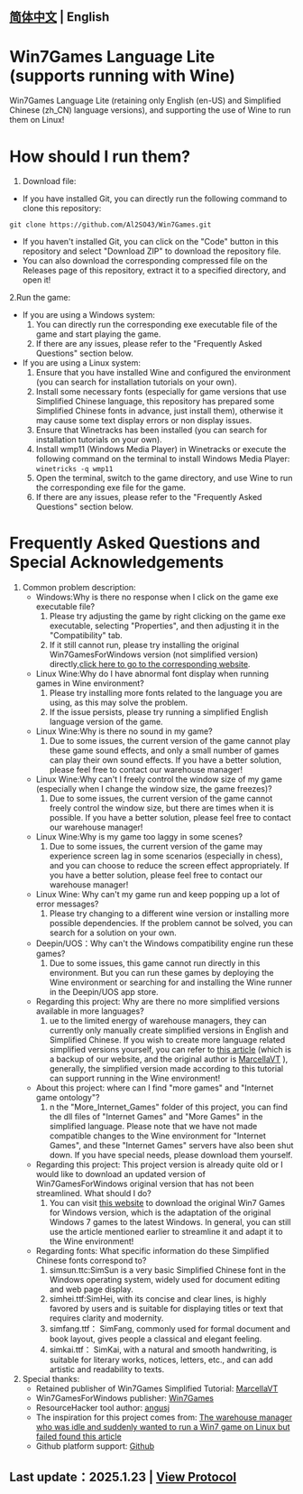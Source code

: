 [简体中文](../README.md) | English
--------

Win7Games Language Lite (supports running with Wine)
========
Win7Games Language Lite (retaining only English (en-US) and Simplified Chinese (zh_CN) language versions), and supporting the use of Wine to run them on Linux!

How should I run them?
==========
1. Download file:
- If you have installed Git, you can directly run the following command to clone this repository:
```
git clone https://github.com/Al2SO43/Win7Games.git
```
- If you haven't installed Git, you can click on the "Code" button in this repository and select "Download ZIP" to download the repository file.
- You can also download the corresponding compressed file on the Releases page of this repository, extract it to a specified directory, and open it!

2.Run the game:
- If you are using a Windows system:
  1. You can directly run the corresponding exe executable file of the game and start playing the game.
  2. If there are any issues, please refer to the "Frequently Asked Questions" section below.
- If you are using a Linux system:
  1. Ensure that you have installed Wine and configured the environment (you can search for installation tutorials on your own).
  2. Install some necessary fonts (especially for game versions that use Simplified Chinese language, this repository has prepared some Simplified Chinese fonts in advance, just install them), otherwise it may cause some text display errors or non display issues.
  3. Ensure that Winetracks has been installed (you can search for installation tutorials on your own). 
  4. Install wmp11 (Windows Media Player) in Winetracks or execute the following command on the terminal to install Windows Media Player: ```winetricks -q wmp11```
  5. Open the terminal, switch to the game directory, and use Wine to run the corresponding exe file for the game.
  6. If there are any issues, please refer to the "Frequently Asked Questions" section below.

Frequently Asked Questions and Special Acknowledgements
========
1. Common problem description:
   - Windows:Why is there no response when I click on the game exe executable file?
     1. Please try adjusting the game by right clicking on the game exe executable, selecting "Properties", and then adjusting it in the "Compatibility" tab.
     2. If it still cannot run, please try installing the original Win7GamesForWindows version (not simplified version) directly,[click here to go to the corresponding website](https://win7games.com/).
   - Linux Wine:Why do I have abnormal font display when running games in Wine environment?
     1. Please try installing more fonts related to the language you are using, as this may solve the problem.
     2. If the issue persists, please try running a simplified English language version of the game.
   - Linux Wine:Why is there no sound in my game?
     1. Due to some issues, the current version of the game cannot play these game sound effects, and only a small number of games can play their own sound effects. If you have a better solution, please feel free to contact our warehouse manager!
   - Linux Wine:Why can't I freely control the window size of my game (especially when I change the window size, the game freezes)?
     1. Due to some issues, the current version of the game cannot freely control the window size, but there are times when it is possible. If you have a better solution, please feel free to contact our warehouse manager!
   - Linux Wine:Why is my game too laggy in some scenes?
     1. Due to some issues, the current version of the game may experience screen lag in some scenarios (especially in chess), and you can choose to reduce the screen effect appropriately. If you have a better solution, please feel free to contact our warehouse manager!
   - Linux Wine: Why can't my game run and keep popping up a lot of error messages?
     1. Please try changing to a different wine version or installing more possible dependencies. If the problem cannot be solved, you can search for a solution on your own.
   - Deepin/UOS：Why can't the Windows compatibility engine run these games?
     1. Due to some issues, this game cannot run directly in this environment. But you can run these games by deploying the Wine environment or searching for and installing the Wine runner in the Deepin/UOS app store.
   - Regarding this project: Why are there no more simplified versions available in more languages?
     1. ue to the limited energy of warehouse managers, they can currently only manually create simplified versions in English and Simplified Chinese. If you wish to create more language related simplified versions yourself, you can refer to [this article](./[Windows][ResourceHacker]%20embedding%20mui%20into%20a%20exe%20so%20it%20will%20be%20able%20to%20run%20without%20external%20files,%20and%20even%20if%20the%20Windows%20language%20is%20currently%20different%20than%20the%20one%20you%20are%20embedding%20(reupload).md) (which is a backup of our website, and the original author is [MarcellaVT](https://gist.github.com/MarcellaVT/52f21102a29292d96e20a3033285098b) ), generally, the simplified version made according to this tutorial can support running in the Wine environment!
   - About this project: where can I find "more games" and "Internet game ontology"?
     1. n the "More_Internet_Games" folder of this project, you can find the dll files of "Internet Games" and "More Games" in the simplified language. Please note that we have not made compatible changes to the Wine environment for "Internet Games", and these "Internet Games" servers have also been shut down. If you have special needs, please download them yourself.
   - Regarding this project: This project version is already quite old or I would like to download an updated version of Win7GamesForWindows original version that has not been streamlined. What should I do?
     1. You can visit [this website](https://win7games.com/) to download the original Win7 Games for Windows version, which is the adaptation of the original Windows 7 games to the latest Windows. In general, you can still use the article mentioned earlier to streamline it and adapt it to the Wine environment!
   - Regarding fonts: What specific information do these Simplified Chinese fonts correspond to?
     1. simsun.ttc:SimSun is a very basic Simplified Chinese font in the Windows operating system, widely used for document editing and web page display.
     2. simhei.ttf:SimHei, with its concise and clear lines, is highly favored by users and is suitable for displaying titles or text that requires clarity and modernity.
     3. simfang.ttf： SimFang, commonly used for formal document and book layout, gives people a classical and elegant feeling.
     4. simkai.ttf： SimKai, with a natural and smooth handwriting, is suitable for literary works, notices, letters, etc., and can add artistic and readability to texts.
2. Special thanks:
   - Retained publisher of Win7Games Simplified Tutorial: [MarcellaVT](https://gist.github.com/MarcellaVT/52f21102a29292d96e20a3033285098b)
   - Win7GamesForWindows publisher: [Win7Games](https://win7games.com/)
   - ResourceHacker tool author: [angusj](https://www.angusj.com/resourcehacker/)
   - The inspiration for this project comes from: [The warehouse manager who was idle and suddenly wanted to run a Win7 game on Linux but failed found this article](https://forum.winehq.org/viewtopic.php?t=37417 )
   - Github platform support: [Github](https://github.com/)

Last update：2025.1.23 | [View Protocol](../LICENSE)
--------
